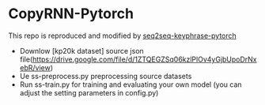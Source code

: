 # CopyRNN-Pytorch
This repo is reproduced and modified by [seq2seq-keyphrase-pytorch](https://github.com/memray/seq2seq-keyphrase-pytorch)

- Downlow [kp20k dataset] source json file(https://drive.google.com/file/d/1ZTQEGZSq06kzlPlOv4yGjbUpoDrNxebR/view)
- Ue ss-preprocess.py preprocessing source datasets 
- Run ss-train.py for training and evaluating your own model (you can adjust the setting parameters in config.py)

